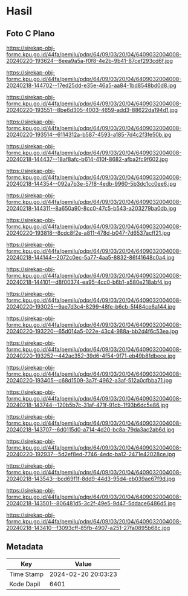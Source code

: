 # Hasil

## Foto C Plano

https://sirekap-obj-formc.kpu.go.id/44fa/pemilu/pdpr/64/09/03/20/04/6409032004008-20240220-193624--8eea9a5a-f0f8-4e2b-9b41-87cef293cd6f.jpg

https://sirekap-obj-formc.kpu.go.id/44fa/pemilu/pdpr/64/09/03/20/04/6409032004008-20240218-144702--17ed25dd-e35e-46a5-aa84-1bd8548bd0d8.jpg

https://sirekap-obj-formc.kpu.go.id/44fa/pemilu/pdpr/64/09/03/20/04/6409032004008-20240220-193551--8be6d305-4003-4659-add3-88622da194d1.jpg

https://sirekap-obj-formc.kpu.go.id/44fa/pemilu/pdpr/64/09/03/20/04/6409032004008-20240220-193514--6114312a-b587-4593-a185-7d4c2f3fe50b.jpg

https://sirekap-obj-formc.kpu.go.id/44fa/pemilu/pdpr/64/09/03/20/04/6409032004008-20240218-144437--18af8afc-b614-410f-8682-afba2fc9f602.jpg

https://sirekap-obj-formc.kpu.go.id/44fa/pemilu/pdpr/64/09/03/20/04/6409032004008-20240218-144354--092a7b3e-57f8-4edb-9960-5b3dc1cc0ee6.jpg

https://sirekap-obj-formc.kpu.go.id/44fa/pemilu/pdpr/64/09/03/20/04/6409032004008-20240218-144311--8a650a90-8cc0-47c5-b543-a203279ba0db.jpg

https://sirekap-obj-formc.kpu.go.id/44fa/pemilu/pdpr/64/09/03/20/04/6409032004008-20240220-193818--8cdc8f2e-a811-478d-b047-7d6537acff21.jpg

https://sirekap-obj-formc.kpu.go.id/44fa/pemilu/pdpr/64/09/03/20/04/6409032004008-20240218-144144--2072c0ec-5a77-4aa5-8832-86f41648c0a4.jpg

https://sirekap-obj-formc.kpu.go.id/44fa/pemilu/pdpr/64/09/03/20/04/6409032004008-20240218-144101--d8f00374-ea95-4cc0-b6b1-a580e218abf4.jpg

https://sirekap-obj-formc.kpu.go.id/44fa/pemilu/pdpr/64/09/03/20/04/6409032004008-20240220-193025--9ae7d3c4-8299-48fe-b6cb-5f484ce6a144.jpg

https://sirekap-obj-formc.kpu.go.id/44fa/pemilu/pdpr/64/09/03/20/04/6409032004008-20240220-193220--65d014a5-022e-43c4-988a-bb2d4f6c53ea.jpg

https://sirekap-obj-formc.kpu.go.id/44fa/pemilu/pdpr/64/09/03/20/04/6409032004008-20240220-193252--442ac352-39d6-4f54-9f71-eb49b81dbece.jpg

https://sirekap-obj-formc.kpu.go.id/44fa/pemilu/pdpr/64/09/03/20/04/6409032004008-20240220-193405--c68d1509-3a7f-4962-a3af-512a0cfbba71.jpg

https://sirekap-obj-formc.kpu.go.id/44fa/pemilu/pdpr/64/09/03/20/04/6409032004008-20240218-143744--120b5b7c-31af-471f-91cb-1f93b6dc5e86.jpg

https://sirekap-obj-formc.kpu.go.id/44fa/pemilu/pdpr/64/09/03/20/04/6409032004008-20240218-143707--6d0115d0-a714-4d20-bc8a-79da3ac2ab6d.jpg

https://sirekap-obj-formc.kpu.go.id/44fa/pemilu/pdpr/64/09/03/20/04/6409032004008-20240220-192937--5d2ef8ed-7746-4edc-ba12-2471e42028ce.jpg

https://sirekap-obj-formc.kpu.go.id/44fa/pemilu/pdpr/64/09/03/20/04/6409032004008-20240218-143543--bcd69f1f-8dd9-44d3-95d4-eb039ae67f9d.jpg

https://sirekap-obj-formc.kpu.go.id/44fa/pemilu/pdpr/64/09/03/20/04/6409032004008-20240218-143501--806481d5-3c2f-49e5-9d47-5ddace6486d5.jpg

https://sirekap-obj-formc.kpu.go.id/44fa/pemilu/pdpr/64/09/03/20/04/6409032004008-20240218-143410--f3093cff-85fb-4907-a251-27fa0895b68c.jpg


## Metadata

| Key        | Value               |
| ---------- | ------------------- |
| Time Stamp | 2024-02-20 20:03:23 |
| Kode Dapil | 6401                |




